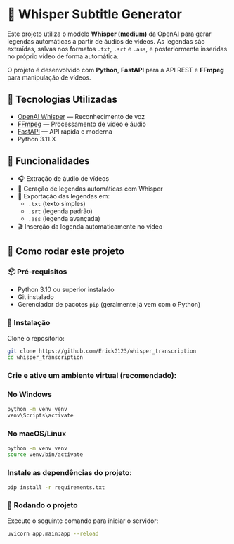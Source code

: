 # 🎥 Whisper Subtitle Generator

Este projeto utiliza o modelo **Whisper (medium)** da OpenAI para gerar legendas automáticas a partir de áudios de vídeos. As legendas são extraídas, salvas nos formatos `.txt`, `.srt` e `.ass`, e posteriormente inseridas no próprio vídeo de forma automática.

O projeto é desenvolvido com **Python**, **FastAPI** para a API REST e **FFmpeg** para manipulação de vídeos.

## 🧠 Tecnologias Utilizadas

- [OpenAI Whisper](https://github.com/openai/whisper) — Reconhecimento de voz
- [FFmpeg](https://ffmpeg.org/) — Processamento de vídeo e áudio
- [FastAPI](https://fastapi.tiangolo.com/) — API rápida e moderna
- Python 3.11.X

## 🚀 Funcionalidades

- 🎧 Extração de áudio de vídeos
- 📝 Geração de legendas automáticas com Whisper
- 💾 Exportação das legendas em:
  - `.txt` (texto simples)
  - `.srt` (legenda padrão)
  - `.ass` (legenda avançada)
- 🎬 Inserção da legenda automaticamente no vídeo

## 🚀 Como rodar este projeto

### 📦 Pré-requisitos

- Python 3.10 ou superior instalado
- Git instalado
- Gerenciador de pacotes `pip` (geralmente já vem com o Python)

### 🔧 Instalação

Clone o repositório:
```bash
git clone https://github.com/ErickG123/whisper_transcription
cd whisper_transcription
```

### Crie e ative um ambiente virtual (recomendado):
### No Windows
```bash
python -m venv venv
venv\Scripts\activate
```

### No macOS/Linux
```bash
python -m venv venv
source venv/bin/activate
```

### Instale as dependências do projeto:
```bash
pip install -r requirements.txt
```

### 🚀 Rodando o projeto
Execute o seguinte comando para iniciar o servidor:
```bash
uvicorn app.main:app --reload
```
